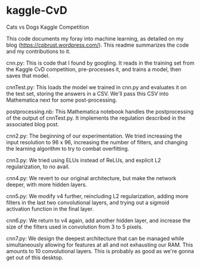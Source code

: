 # kaggle-CvD
Cats vs Dogs Kaggle Competition

This code documents my foray into machine learning, as detailed on my blog (https://cpbrust.wordpress.com/). This readme summarizes the code and my contributions to it.

cnn.py:
This is code that I found by googling. It reads in the training set from the Kaggle CvD competition, pre-processes it, and trains a model, then saves that model.

cnnTest.py:
This loads the model we trained in cnn.py and evaluates it on the test set, storing the answers in a CSV. We'll pass this CSV into Mathematica next for some post-processing.

postprocessing.nb:
This Mathematica notebook handles the postprocessing of the output of cnnTest.py. It implements the regulation described in the associated blog post.

cnn2.py:
The beginning of our experimentation. We tried increasing the input resolution to 96 x 96, increasing the number of filters, and changing the learning algorithm to try to combat overfitting.

cnn3.py:
We tried using ELUs instead of ReLUs, and explicit L2 regularization, to no avail.

cnn4.py:
We revert to our original architecture, but make the network deeper, with more hidden layers.

cnn5.py:
We modify v4 further, reincluding L2 regularization, adding more filters in the last two convolutional layers, and trying out a sigmoid activation function in the final layer.

cnn6.py:
We return to v4 again, add another hidden layer, and increase the size of the filters used in convolution from 3 to 5 pixels.

cnn7.py:
We design the deepest architecture that can be managed while simultaneously allowing for features at all and not exhausting our RAM. This amounts to 10 convolutional layers. This is probably as good as we're gonna get out of this desktop.

